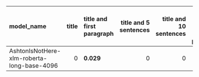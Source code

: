 | model_name                                 |   title | title and first paragraph   |   title and 5 sentences |   title and 10 sentences |   title and first sentence each paragraph | raw text   |
|:-------------------------------------------|--------:|:----------------------------|------------------------:|-------------------------:|------------------------------------------:|:-----------|
| AshtonIsNotHere-xlm-roberta-long-base-4096 |       0 | **0.029**                   |                       0 |                        0 |                                         0 | **0.029**  |